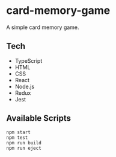 # card-memory-game

A simple card memory game.

## Tech

* TypeScript
* HTML
* CSS
* React
* Node.js
* Redux
* Jest

## Available Scripts

```
npm start
npm test
npm run build
npm run eject

```